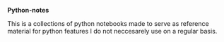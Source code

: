 **Python-notes** 

This is a collections of python notebooks made to serve as reference material for python features I do not neccesarely use on a regular basis.
